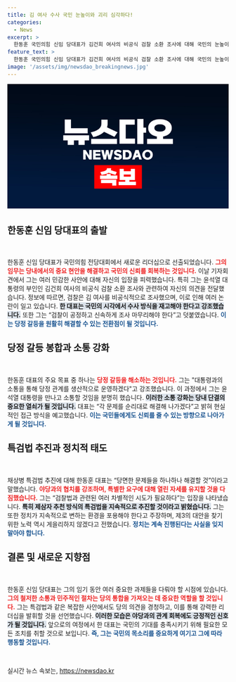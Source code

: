 ```yaml
---
title: 김 여사 수사 국민 눈높이와 괴리 심각하다!
categories:
  - News
excerpt: >
  한동훈 국민의힘 신임 당대표가 김건희 여사의 비공식 검찰 소환 조사에 대해 국민의 눈높이를 강조하며 시원한 발언을 쏟아냈습니다. 당정 갈등 해결을 위한 소통 강화 의지를 표명하고, 채상병 특검법 추진에 대한 복잡한 입장을 전하는 그의 행보가 주목받고 있습니다! 클릭하여 자세한 내용을 확인하세요!
feature_text: >
  한동훈 국민의힘 신임 당대표가 김건희 여사의 비공식 검찰 소환 조사에 대해 국민의 눈높이를 강조하며 시원한 발언을 쏟아냈습니다. 당정 갈등 해결을 위한 소통 강화 의지를 표명하고, 채상병 특검법 추진에 대한 복잡한 입장을 전하는 그의 행보가 주목받고 있습니다! 클릭하여 자세한 내용을 확인하세요!
image: '/assets/img/newsdao_breakingnews.jpg'
---
```


<p><img src="/assets/img/newsdao_breakingnews.jpg" alt="koreaapp 속보" /></p>

<h2 data-ke-size="size26">한동훈 신임 당대표의 출발</h2>

<p data-ke-size="size16">&nbsp;</p>

<p>한동훈 신임 당대표가 국민의힘 전당대회에서 새로운 리더십으로 선출되었습니다. <b><span style="color: #ee2323;">그의 임무는 당내에서의 중요 현안을 해결하고 국민의 신뢰를 회복하는 것입니다.</span></b> 이날 기자회견에서 그는 여러 민감한 사안에 대해 자신의 입장을 피력했습니다. 특히 그는 윤석열 대통령의 부인인 김건희 여사의 비공식 검찰 소환 조사와 관련하여 자신의 의견을 전달했습니다. 정보에 따르면, 검찰은 김 여사를 비공식적으로 조사했으며, 이로 인해 여러 논란이 일고 있습니다. <b><span style="background-color: #21538527;">한 대표는 국민의 시각에서 수사 방식을 재고해야 한다고 강조했습니다.</span></b> 또한 그는 “검찰이 공정하고 신속하게 조사 마무리해야 한다”고 덧붙였습니다. <b><span style="color: #1a5490;">이는 당정 갈등을 원활히 해결할 수 있는 전환점이 될 것입니다.</span></b></p>

<h2 data-ke-size="size26">당정 갈등 봉합과 소통 강화</h2>

<p data-ke-size="size16">&nbsp;</p>

<p>한동훈 대표의 주요 목표 중 하나는 <b><span style="color: #ee2323;">당정 갈등을 해소하는 것입니다.</span></b> 그는 "대통령과의 소통을 통해 당정 관계를 생산적으로 운영하겠다"고 강조했습니다. 이 과정에서 그는 윤석열 대통령을 만나고 소통할 것임을 분명히 했습니다. <b><span style="background-color: #21538527;">이러한 소통 강화는 당내 단결의 중요한 열쇠가 될 것입니다.</span></b> 대표는 “각 문제를 순리대로 해결해 나가겠다”고 밝혀 현실적인 접근 방식을 예고했습니다. <b><span style="color: #1a5490;">이는 국민들에게도 신뢰를 줄 수 있는 방향으로 나아가게 될 것입니다.</span></b></p>

<h2 data-ke-size="size26">특검법 추진과 정치적 태도</h2>

<p data-ke-size="size16">&nbsp;</p>

<p>채상병 특검법 추진에 대해 한동훈 대표는 “당면한 문제들을 하나하나 해결할 것”이라고 말했습니다. <b><span style="color: #ee2323;">야당과의 협치를 강조하며, 특별한 요구에 대해 열린 자세를 유지할 것을 다짐했습니다.</span></b> 그는 “검찰법과 관련된 여러 차별적인 시도가 필요하다”는 입장을 나타냈습니다. <b><span style="background-color: #21538527;">특히 제삼자 추천 방식의 특검법을 지속적으로 추진할 것이라고 밝혔습니다.</span></b> 그는 또한 정치가 지속적으로 변하는 환경을 포용해야 한다고 주장하며, 제3의 대안을 찾기 위한 노력 역시 게을리하지 않겠다고 전했습니다. <b><span style="color: #1a5490;">정치는 계속 진행된다는 사실을 잊지 말아야 합니다.</span></b></p>

<h2 data-ke-size="size26">결론 및 새로운 지향점</h2>

<p data-ke-size="size16">&nbsp;</p>

<p>한동훈 신임 당대표는 그의 임기 동안 여러 중요한 과제들을 다뤄야 할 시점에 있습니다. <b><span style="color: #ee2323;">그의 철저한 소통과 민주적인 절차는 당의 통합을 가져오는 데 중요한 역할을 할 것입니다.</span></b> 그는 특검법과 같은 복잡한 사안에서도 당의 의견을 경청하고, 이를 통해 강력한 리더십을 발휘할 것을 선언했습니다. <b><span style="background-color: #21538527;">이러한 모습은 야당과의 관계 회복에도 긍정적인 신호가 될 것입니다.</span></b> 앞으로의 여정에서 한 대표는 국민의 기대를 충족시키기 위해 필요한 모든 조치를 취할 것으로 보입니다. <b><span style="color: #1a5490;">즉, 그는 국민의 목소리를 중요하게 여기고 그에 따라 행동할 것입니다.</span></b></p>

<p data-ke-size="size16">&nbsp;</p>
실시간 뉴스 속보는, <a href="https://newsdao.kr" rel="dofollow">https://newsdao.kr</a>


